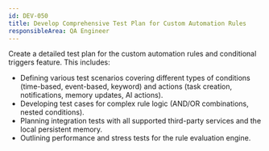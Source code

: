 ```yaml
---
id: DEV-050
title: Develop Comprehensive Test Plan for Custom Automation Rules
responsibleArea: QA Engineer
---
```

Create a detailed test plan for the custom automation rules and conditional triggers feature. This includes:
*   Defining various test scenarios covering different types of conditions (time-based, event-based, keyword) and actions (task creation, notifications, memory updates, AI actions).
*   Developing test cases for complex rule logic (AND/OR combinations, nested conditions).
*   Planning integration tests with all supported third-party services and the local persistent memory.
*   Outlining performance and stress tests for the rule evaluation engine.